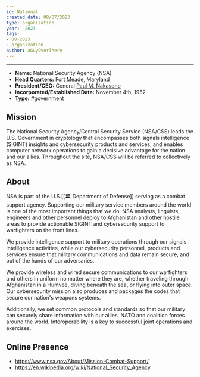 ```yaml
---
id: National
created_date: 08/07/2023
type: organization
year:  2023
tags:
- 08-2023
- organization
author: aGuyOverThere
---
```


----

- **Name:** National Security Agency (NSA)
- **Head Quarters:** Fort Meade, Maryland
- **President/CEO:** General [Paul M. Nakasone](https://en.wikipedia.org/wiki/Paul_M._Nakasone)
- **Incorporated/Established Date:** November 4th, 1952
- **Type:** #government 

## Mission

The National Security Agency/Central Security Service (NSA/CSS) leads the U.S. Government in cryptology that encompasses both signals intelligence (SIGINT) insights and cybersecurity products and services, and enables computer network operations to gain a decisive advantage for the nation and our allies. Throughout the site, NSA/CSS will be referred to collectively as NSA.

## About

NSA is part of the U.S.[[🏛️ Department of Defense]] serving as a combat support agency. Supporting our military service members around the world is one of the most important things that we do. NSA analysts, linguists, engineers and other personnel deploy to Afghanistan and other hostile areas to provide actionable SIGINT and cybersecurity support to warfighters on the front lines.

We provide intelligence support to military operations through our signals intelligence activities, while our cybersecurity personnel, products and services ensure that military communications and data remain secure, and out of the hands of our adversaries.

We provide wireless and wired secure communications to our warfighters and others in uniform no matter where they are, whether traveling through Afghanistan in a Humvee, diving beneath the sea, or flying into outer space. Our cybersecurity mission also produces and packages the codes that secure our nation's weapons systems.

Additionally, we set common protocols and standards so that our military can securely share information with our allies, NATO and coalition forces around the world. Interoperability is a key to successful joint operations and exercises.

## Online Presence

- https://www.nsa.gov/About/Mission-Combat-Support/
- https://en.wikipedia.org/wiki/National_Security_Agency